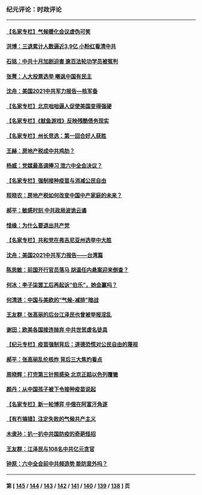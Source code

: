 ### 纪元评论：时政评论
---
#### [【名家专栏】气候暖化会议虚伪可笑](../../pages/nsc1025/n13361856.md) 
#### [洪博：三退累计人数逼近3.9亿 小粉红看清中共](../../pages/nsc1025/n13361362.md) 
#### [石铭：中共十月加剧迫害 逾百法轮功学员被冤判](../../pages/nsc1025/n13360557.md) 
#### [张菁：人大投票选举 嘲讽中国有民主](../../pages/nsc1025/n13360013.md) 
#### [沈舟：美国2021中共军力报告—核军备](../../pages/nsc1025/n13359881.md) 
#### [【名家专栏】北京咄咄逼人促使美国变得强硬](../../pages/nsc1025/n13355939.md) 
#### [【名家专栏】《鱿鱼游戏》反映残酷债务现实](../../pages/nsc1025/n13359579.md) 
#### [【名家专栏】州长竞选：第一回合好人获胜](../../pages/nsc1025/n13357917.md) 
#### [王赫：房地产税成中共鸡肋？](../../pages/nsc1025/n13358332.md) 
#### [杨威：党媒最高调捧习 泄六中全会决议？](../../pages/nsc1025/n13358568.md) 
#### [【名家专栏】强制接种疫苗与消减公民自由](../../pages/nsc1025/n13355883.md) 
#### [程晓农：房地产税如何改变中国中产家庭的未来？](../../pages/nsc1025/n13357744.md) 
#### [郝平：敏感时刻 中共政局波诡云谲](../../pages/nsc1025/n13357660.md) 
#### [惜缘：为什么要退出共产党](../../pages/nsc1025/n13357518.md) 
#### [【名家专栏】共和党在弗吉尼亚州选举中大胜](../../pages/nsc1025/n13355971.md) 
#### [沈舟：美国2021中共军力报告——台湾篇](../../pages/nsc1025/n13354575.md) 
#### [陈思敏：前国开行官员落马 胡温任内悬案迎来倒查？](../../pages/nsc1025/n13355636.md) 
#### [何冰：李子柒罢工后再起诉“伯乐”，她会赢吗？](../../pages/nsc1025/n13354786.md) 
#### [何清涟：中国与美欧的“气候-减排”暗战](../../pages/nsc1025/n13354713.md) 
#### [王友群：张高丽的后台江泽民也曾被举报淫乱](../../pages/nsc1025/n13354086.md) 
#### [谢田：欧美各国接连抛弃 中共世贸虚名徒具](../../pages/nsc1025/n13354080.md) 
#### [【纪元专栏】疫苗强制背后：道德恐慌对公民自由的蔑视](../../pages/nsc1025/n13354106.md) 
#### [郝平：张高丽乱伦核炸 背后三大焦灼看点](../../pages/nsc1025/n13354059.md) 
#### [周晓辉：打完第三针照感染 北京正蹈以色列覆辙](../../pages/nsc1025/n13354033.md) 
#### [颜丹：从中国孩子被下令接种疫苗说起](../../pages/nsc1025/n13353978.md) 
#### [【名家专栏】新一轮博弈 中俄在阿富汗角逐](../../pages/nsc1025/n13353309.md) 
#### [【有冇搞错】注定失败的气候共产主义](../../pages/nsc1025/n13351534.md) 
#### [木隶孙：扒一扒中共国防疫的奇葩怪招](../../pages/nsc1025/n13352489.md) 
#### [王友群：江泽民与108名中共亿元贪官](../../pages/nsc1025/n13352358.md) 
#### [钟原：六中全会前中共频造势 能防意外吗？](../../pages/nsc1025/n13352023.md) 

---
#### 第 [ [145](./145.md) / [144](./144.md) / [143](./143.md) / [142](./142.md) / [141](./141.md) / [140](./140.md) / [139](./139.md) / [138](./138.md) ] 页
